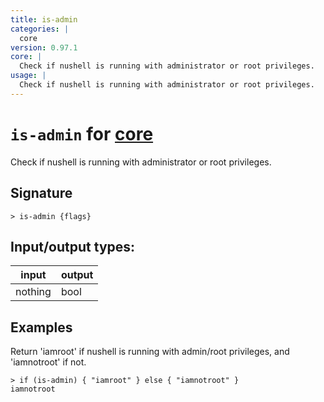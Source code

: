 ```yaml
---
title: is-admin
categories: |
  core
version: 0.97.1
core: |
  Check if nushell is running with administrator or root privileges.
usage: |
  Check if nushell is running with administrator or root privileges.
---
```

<!-- This file is automatically generated. Please edit the command in https://github.com/nushell/nushell instead. -->

# `is-admin` for [core](/commands/categories/core.md)

<div class='command-title'>Check if nushell is running with administrator or root privileges.</div>

## Signature

```> is-admin {flags} ```


## Input/output types:

| input   | output |
| ------- | ------ |
| nothing | bool   |

## Examples

Return 'iamroot' if nushell is running with admin/root privileges, and 'iamnotroot' if not.
```nu
> if (is-admin) { "iamroot" } else { "iamnotroot" }
iamnotroot
```
